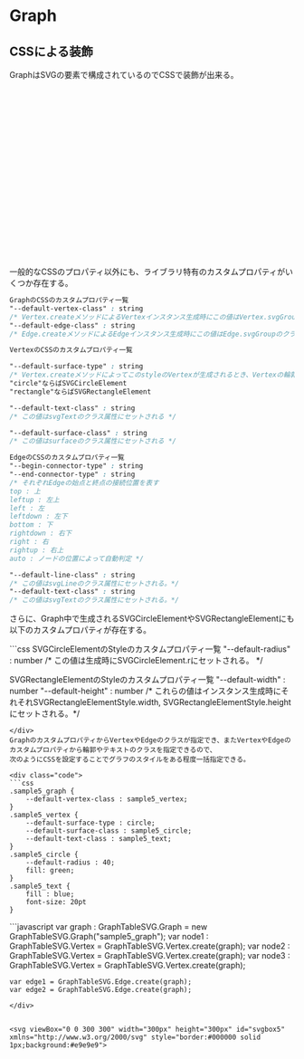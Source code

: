 # Graph

## CSSによる装飾

GraphはSVGの要素で構成されているのでCSSで装飾が出来る。

<svg class="svgbox" viewBox="0 0 300 300" width="300px" height="300px" id="svgbox3" xmlns="http://www.w3.org/2000/svg">

一般的なCSSのプロパティ以外にも、ライブラリ特有のカスタムプロパティがいくつか存在する。


<div class="code">


```css
GraphのCSSのカスタムプロパティ一覧
"--default-vertex-class" : string
/* Vertex.createメソッドによるVertexインスタンス生成時にこの値はVertex.svgGroupのクラス名にセットされる。 */
"--default-edge-class" : string
/* Edge.createメソッドによるEdgeインスタンス生成時にこの値はEdge.svgGroupのクラス名にセットされる。*/

VertexのCSSのカスタムプロパティ一覧

"--default-surface-type" : string
/* Vertex.createメソッドによってこのstyleのVertexが生成されるとき、Vertexの輪郭を表すSVGElementはこの値を参考に決定される。*/
"circle"ならばSVGCircleElement
"rectangle"ならばSVGRectangleElement

"--default-text-class" : string
/* この値はsvgTextのクラス属性にセットされる */

"--default-surface-class" : string
/* この値はsurfaceのクラス属性にセットされる */

EdgeのCSSのカスタムプロパティ一覧
"--begin-connector-type" : string
"--end-connector-type" : string
/* それぞれEdgeの始点と終点の接続位置を表す
top : 上
leftup : 左上
left : 左
leftdown : 左下
bottom : 下
rightdown : 右下
right : 右
rightup : 右上
auto : ノードの位置によって自動判定 */

"--default-line-class" : string
/* この値はsvgLineのクラス属性にセットされる。*/
"--default-text-class" : string
/* この値はsvgTextのクラス属性にセットされる。*/

```
</div>

さらに、Graph中で生成されるSVGCircleElementやSVGRectangleElementにも以下のカスタムプロパティが存在する。

<div class="code">
```css
SVGCircleElementのStyleのカスタムプロパティ一覧
"--default-radius" : number
/* この値は生成時にSVGCircleElement.rにセットされる。 */

SVGRectangleElementのStyleのカスタムプロパティ一覧
"--default-width" : number
"--default-height" : number
/* これらの値はインスタンス生成時にそれそれSVGRectangleElementStyle.width, SVGRectangleElementStyle.heightにセットされる。*/

```
</div>
GraphのカスタムプロパティからVertexやEdgeのクラスが指定でき、またVertexやEdgeのカスタムプロパティから輪郭やテキストのクラスを指定できるので、
次のようにCSSを設定することでグラフのスタイルをある程度一括指定できる。

<div class="code">
```css
.sample5_graph {
    --default-vertex-class : sample5_vertex;
}
.sample5_vertex {
    --default-surface-type : circle;
    --default-surface-class : sample5_circle;    
    --default-text-class : sample5_text;        
}
.sample5_circle {
    --default-radius : 40;
    fill: green;
}
.sample5_text {
    fill : blue;
    font-size: 20pt
}
```
</div>

<div class="code">
```javascript 
    var graph : GraphTableSVG.Graph = new GraphTableSVG.Graph("sample5_graph");
    var node1 : GraphTableSVG.Vertex = GraphTableSVG.Vertex.create(graph);
    var node2 : GraphTableSVG.Vertex = GraphTableSVG.Vertex.create(graph);
    var node3 : GraphTableSVG.Vertex = GraphTableSVG.Vertex.create(graph);

    var edge1 = GraphTableSVG.Edge.create(graph);
    var edge2 = GraphTableSVG.Edge.create(graph);
```
</div>


<svg viewBox="0 0 300 300" width="300px" height="300px" id="svgbox5" xmlns="http://www.w3.org/2000/svg" style="border:#000000 solid 1px;background:#e9e9e9">

